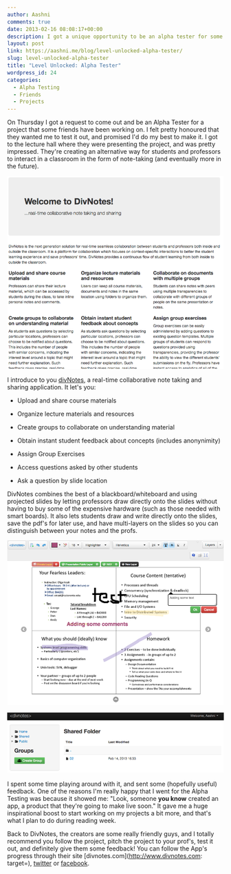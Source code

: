 ```yaml
---
author: Aashni
comments: true
date: 2013-02-16 08:08:17+00:00
description: I got a unique opportunity to be an alpha tester for some friends new edTech startup.
layout: post
link: https://aashni.me/blog/level-unlocked-alpha-tester/
slug: level-unlocked-alpha-tester
title: "Level Unlocked: Alpha Tester"
wordpress_id: 24
categories:
  - Alpha Testing
  - Friends
  - Projects
---
```


On Thursday I got a request to come out and be an Alpha Tester for a project that some friends have been working on. I felt pretty honoured that they wanted me to test it out, and promised I'd do my best to make it. I got to the lecture hall where they were presenting the project, and was pretty impressed. They're creating an alternative way for students and professors to interact in a classroom in the form of note-taking (and eventually more in the future).

[![](./dn01.png)](./dn01.png)

I introduce to you [divNotes](http://www.divnotes.com), a real-time collaborative note taking and sharing application. It let's you:

- Upload and share course materials

- Organize lecture materials and resources

- Create groups to collaborate on understanding material

- Obtain instant student feedback about concepts (includes anonynimity)

- Assign Group Exercises

- Access questions asked by other students

- Ask a question by slide location

DivNotes combines the best of a blackboard/whiteboard and using projected slides by letting professors draw directly onto the slides without having to buy some of the expensive hardware (such as those needed with smart boards). It also lets students draw and write directly onto the slides, save the pdf's for later use, and have multi-layers on the slides so you can distinguish between your notes and the profs.

[![](./dn02.png)](./dn02.png)

[![](./dn03.png)](./dn03.png)

I spent some time playing around with it, and sent some (hopefully useful) feedback. One of the reasons I'm really happy that I went for the Alpha Testing was because it showed me: "Look, someone **you know** created an app, a product that they're going to make live soon." It gave me a huge inspirational boost to start working on my projects a bit more, and that's what I plan to do during reading week.

Back to DivNotes, the creators are some really friendly guys, and I totally recommend you follow the project, pitch the project to your prof's, test it out, and definitely give them some feedback! You can follow the App's progress through their site [divnotes.com](http://www.divnotes.com: target=), [twitter](https://twitter.com/divnotes) or [facebook](http://www.facebook.com/pages/DivNotes/208704635942480?fref=ts).
